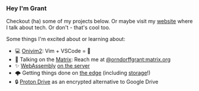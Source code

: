 ### Hey I'm Grant

Checkout (ha) some of my projects below. Or maybe visit my [website](https://orndorffgrant.com/) where I talk about tech. Or don't - that's cool too.

Some things I'm excited about or learning about:
- 💻 [Onivim2](https://github.com/onivim/oni2): Vim + VSCode = 🤩
- 📨 Talking on the [Matrix](https://matrix.org/): Reach me at [@orndorffgrant:matrix.org](https://matrix.to/#/@orndorffgrant:matrix.org)
- ✨ [WebAssembly](https://bytecodealliance.org/) [on the server](https://twitter.com/solomonstre/status/1111004913222324225)
- 🌩 Getting things done on [the edge](https://developers.cloudflare.com/workers/learning/how-workers-works) (including [storage](https://developers.cloudflare.com/workers/learning/how-kv-works)!)
- 🔒 [Proton Drive](https://protonmail.com/blog/protondrive-security/) as an encrypted alternative to Google Drive
